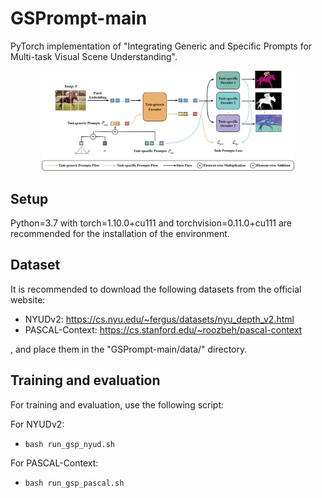 # GSPrompt-main

PyTorch implementation of "Integrating Generic and Specific Prompts for Multi-task Visual Scene Understanding".

<div align="center">
  <img width="80%" alt="" src="GSPrompt.png">
</div>

## Setup
Python=3.7 with torch=1.10.0+cu111 and torchvision=0.11.0+cu111 are recommended for the installation of the environment.

## Dataset
It is recommended to download the following datasets from the official website:

- NYUDv2: https://cs.nyu.edu/~fergus/datasets/nyu_depth_v2.html
- PASCAL-Context: https://cs.stanford.edu/~roozbeh/pascal-context

, and place them in the "GSPrompt-main/data/" directory.

## Training and evaluation
For training and evaluation, use the following script:

For NYUDv2:
- `bash run_gsp_nyud.sh`

For PASCAL-Context:
- `bash run_gsp_pascal.sh`
